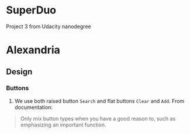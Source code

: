 # SuperDuo
Project 3 from Udacity nanodegree

# Alexandria
## Design
### Buttons
1. We use both raised button `Search` and flat buttons `Clear` and `Add`. From documentation: 
>Only mix button types when you have a good reason to, such as emphasizing an important function.
